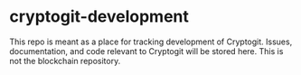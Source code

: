 # cryptogit-development
This repo is meant as a place for tracking development of Cryptogit. Issues, documentation, and code relevant to Cryptogit will be stored here. This is not the blockchain repository.
